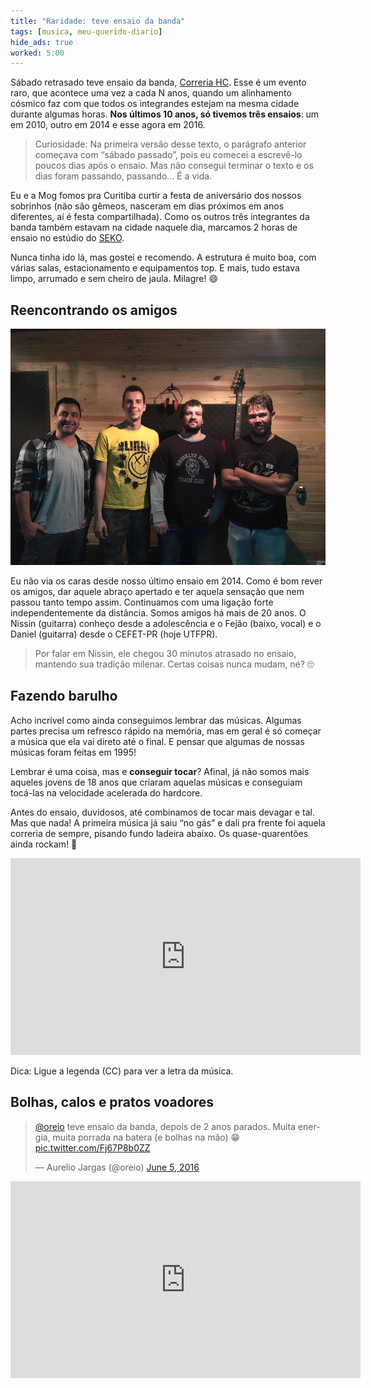 ```yaml
---
title: "Raridade: teve ensaio da banda"
tags: [musica, meu-querido-diario]
hide_ads: true
worked: 5:00
---
```


Sábado retrasado teve ensaio da banda, [Correria HC](/correria/). Esse é um evento raro, que acontece uma vez a cada N anos, quando um alinhamento cósmico faz com que todos os integrandes estejam na mesma cidade durante algumas horas. **Nos últimos 10 anos, só tivemos três ensaios**: um em 2010, outro em 2014 e esse agora em 2016.

> Curiosidade: Na primeira versão desse texto, o parágrafo anterior começava com “sábado passado”, pois eu comecei a escrevê-lo poucos dias após o ensaio. Mas não consegui terminar o texto e os dias foram passando, passando… É a vida.

Eu e a Mog fomos pra Curitiba curtir a festa de aniversário dos nossos sobrinhos (não são gêmeos, nasceram em dias próximos em anos diferentes, aí é festa compartilhada). Como os outros três integrantes da banda também estavam na cidade naquele dia, marcamos 2 horas de ensaio no estúdio do [SEKO](https://sekoaudioworks.com).

Nunca tinha ido lá, mas gostei e recomendo. A estrutura é muito boa, com várias salas, estacionamento e equipamentos top. E mais, tudo estava limpo, arrumado e sem cheiro de jaula. Milagre! 😄


## Reencontrando os amigos

![Fejão, Aurelio, Nissin, Daniel](/img/blog/correria-2016.jpg)

Eu não via os caras desde nosso último ensaio em 2014. Como é bom rever os amigos, dar aquele abraço apertado e ter aquela sensação que nem passou tanto tempo assim. Continuamos com uma ligação forte independentemente da distância. Somos amigos há mais de 20 anos. O Nissin (guitarra) conheço desde a adolescência e o Fejão (baixo, vocal) e o Daniel (guitarra) desde o CEFET-PR (hoje UTFPR).

> Por falar em Nissin, ele chegou 30 minutos atrasado no ensaio, mantendo sua tradição milenar. Certas coisas nunca mudam, né? 🙄


## Fazendo barulho

Acho incrível como ainda conseguimos lembrar das músicas. Algumas partes precisa um refresco rápido na memória, mas em geral é só começar a música que ela vai direto até o final. E pensar que algumas de nossas músicas foram feitas em 1995!

Lembrar é uma coisa, mas e **conseguir tocar**? Afinal, já não somos mais aqueles jovens de 18 anos que criaram aquelas músicas e conseguiam tocá-las na velocidade acelerada do hardcore.

Antes do ensaio, duvidosos, até combinamos de tocar mais devagar e tal. Mas que nada! A primeira música já saiu “no gás” e dali pra frente foi aquela correria de sempre, pisando fundo ladeira abaixo. Os quase-quarentões ainda rockam! 🤘

<iframe class="youtube-player" width="560" height="315" src="https://www.youtube.com/embed/MXUxBgz4CU8" frameborder="0" allowfullscreen></iframe>

Dica: Ligue a legenda (CC) para ver a letra da música.


## Bolhas, calos e pratos voadores

<blockquote class="twitter-tweet" data-lang="en"><p lang="pt" dir="ltr"><a href="https://twitter.com/oreio">@oreio</a> teve ensaio da banda, depois de 2 anos parados. Muita energia, muita porrada na batera (e bolhas na mão) 😁 <a href="https://t.co/Fj67P8b0ZZ">pic.twitter.com/Fj67P8b0ZZ</a></p>&mdash; Aurelio Jargas (@oreio) <a href="https://twitter.com/oreio/status/739576693950676994">June 5, 2016</a></blockquote>
<script async src="//platform.twitter.com/widgets.js" charset="utf-8"></script>

<iframe class="youtube-player" width="560" height="315" src="https://www.youtube.com/embed/mOR6sBvOhWU" frameborder="0" allowfullscreen></iframe>
